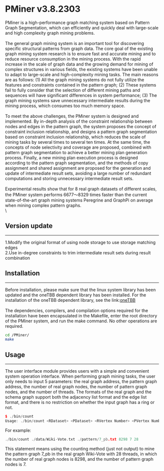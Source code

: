 # PMiner v3.8.2303

PMiner is a high-performance graph matching system based on Pattern Graph Segmentation, which can efficiently and quickly deal with large-scale and high complexity graph mining problems. \
\
The general graph mining system is an important tool for discovering specific structural patterns from graph data. The core goal of the existing graph mining system research is to ensure fast and accurate mining and to reduce resource consumption in the mining process. With the rapid increase in the scale of graph data and the growing demand for mining of complex structures in various fields, the existing systems have been unable to adapt to large-scale and high-complexity mining tasks. The main reasons are as follows: (1) All the graph mining systems do not fully utilize the features and constraints contained in the pattern graph; (2) These systems fail to fully consider that the selection of different mining paths and sequences will have significant differences in system performance; (3) The graph mining systems save unnecessary intermediate results during the mining process, which consumes too much memory space.\
\
To meet the above challenges, the PMiner system is designed and implemented. By in-depth analysis of the constraint relationship between nodes and edges in the pattern graph, the system proposes the concept of constraint inclusion relationship, and designs a pattern graph segmentation based on constraint inclusion relationship, which reduces the scale of mining tasks by several times to several ten times. At the same time, the concepts of node selectivity and coverage are proposed, combined with pattern graph segmentation to achieve a better mining plan generation process. Finally, a new mining plan execution process is designed according to the pattern graph segmentation, and the methods of copy assignment and shared assignment are proposed for the generation and update of intermediate result sets, avoiding a large number of redundant computations and storing unnecessary intermediate result sets.\
\
Experimental results show that for 8 real graph datasets of different scales, the PMiner system performs 6677～8329 times faster than the current state-of-the-art graph mining systems Peregrine and GraphPi on average when mining complex pattern graphs. \
\

## Version update

---

1.Modify the original format of using node storage to use storage matching edges \
2.Use in-degree constraints to trim intermediate result sets during result combination 

## Installation

---

Before installation, please make sure that the linux system library has been updated and the oneTBB dependent library has been installed. For the installation of the oneTBB dependent library, see the link:[oneTBB](https://spec.oneapi.io/versions/latest/elements/oneTBB/source/nested-index.html)\
\
The dependencies, compilers, and compilation options required for the installation have been encapsulated in the Makefile, enter the root directory of the PMiner system, and run the make command. No other operations are required.

```bash
cd /PMiner/
make
```

## Usage

---

The user interface module provides users with a simple and convenient system operation interface. When performing graph mining tasks, the user only needs to input 5 parameters: the real graph address, the pattern graph address, the number of real graph nodes, the number of pattern graph nodes,  and the number of threads. The formats of the real graph and the schema graph support both the adjacency list format and the edge list format, and there is no restriction on whether the input graph has a ring or not.

```c++
$ ./bin/count
Usage: ./bin/count <RDataset> <PDataset> <RVertex Number> <PVertex Number> <ThreadNum>
```

For example:

```C++
./bin/count ./data/Wiki-Vote.txt ./pattern/7_pb.txt 8298 7 28
```

This statement means using the counting method (just not output) to mine the pattern graph 7_pb in the real graph Wiki-Vote with 28 threads, in which the number of real graph nodes is 8298, and the number of pattern graph nodes is 7.



